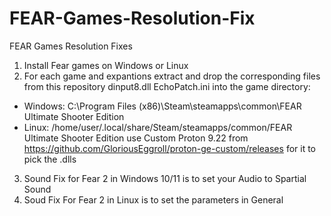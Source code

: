 # FEAR-Games-Resolution-Fix
FEAR Games Resolution Fixes

1. Install Fear games on Windows or Linux
2. For each game and expantions extract and drop the corresponding files from this repository dinput8.dll EchoPatch.ini into the game directory:
 * Windows:  C:\Program Files (x86)\Steam\steamapps\common\FEAR Ultimate Shooter Edition
 * Linux: /home/user/.local/share/Steam/steamapps/common/FEAR Ultimate Shooter Edition use Custom Proton 9.22 from https://github.com/GloriousEggroll/proton-ge-custom/releases for it to pick the .dlls
3. Sound Fix for Fear 2 in Windows 10/11 is to set your Audio to Spartial Sound
4. Soud Fix For Fear 2 in Linux is to set the parameters in General
 
